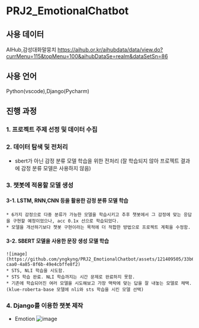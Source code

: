 # PRJ2_EmotionalChatbot

## 사용 데이터
AIHub,감성대화말뭉치
https://aihub.or.kr/aihubdata/data/view.do?currMenu=115&topMenu=100&aihubDataSe=realm&dataSetSn=86

## 사용 언어
Python(vscode),Django(Pycharm)

## 진행 과정
### 1. 프로젝트 주제 선정 및 데이터 수집

### 2. 데이터 탐색 및 전처리
  * sbert가 아닌 감정 분류 모델 학습을 위한 전처리 (잘 학습되지 않아 프로젝트 결과에 감정 분류 모델은 사용하지 않음)
 
### 3. 챗봇에 적용할 모델 생성
#### 3-1. LSTM, RNN,CNN 등을 활용한 감정 분류 모델 학습
    * 6가지 감정으로 다중 분류가 가능한 모델을 학습시키고 추후 챗봇에서 그 감정에 맞는 응답을 구현할 예정이었으나, acc 0.1x 선으로 학습되었다.
    * 모델을 개선하기보다 챗봇 구현이라는 목적에 더 적합한 방법으로 프로젝트 계획을 수정함.
    
#### 3-2. SBERT 모델을 사용한 문장 생성 모델 학습
    ![image](https://github.com/yngkyng/PRJ2_EmotionalChatbot/assets/121409505/33b6d078-caa0-4a85-8f6b-49e4cbffe8f2)
    * STS, NLI 학습을 시도함.
    * STS 학습 완료. NLI 학습까지는 시간 문제로 완료하지 못함.
    * 기존에 학습되어진 여러 모델을 시도해보고 가장 맥락에 맞는 답을 잘 내놓는 모델로 채택. (klue-roberta-base 모델에 nli와 sts 학습을 시킨 모델 선택)

### 4. Django를 이용한 챗봇 제작
   * Emotion
   ![image](https://github.com/yngkyng/PRJ2_EmotionalChatbot/assets/121409505/3aa560e3-dfdc-4d5d-9118-8f53b4ba9783)
